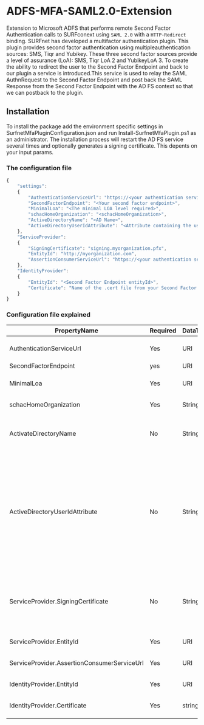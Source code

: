 # ADFS-MFA-SAML2.0-Extension
Extension to Microsoft ADFS that performs remote Second Factor Authentication calls to SURFconext using `SAML 2.0` with a `HTTP-Redirect` binding. SURFnet has developed a multifactor authentication plugin. This plugin provides second factor authentication using multipleauthentication sources: SMS, Tiqr and Yubikey. These three second factor sources provide a level of assurance (LoA): SMS, Tiqr LoA 2 and YubikeyLoA 3. To create the ability to redirect the user to the Second Factor Endpoint and back to our plugin a service is introduced.This service is used to relay the SAML AuthnRequest to the Second Factor Endpoint and post back the SAML Response from the Second Factor Endpoint with the AD FS context so that we can postback to the plugin. 

## Installation
To install the package add the environment specific settings in SurfnetMfaPluginConfiguration.json and run Install-SurfnetMfaPlugin.ps1 as an administrator. The installation process will restart the AD FS service several times and optionally generates a signing certificate. This depents on your input params.

### The configuration file
```javascript
{
    "settings":
    {
        "AuthenticationServiceUrl": "https://<your authentication service url>/authentication/initiate",
        "SecondFactorEndpoint": "<Your second factor endpoint>",
        "MinimalLoa": "<The minimal LOA level required>",
        "schacHomeOrganization": "<schacHomeOrganization>",
        "ActiveDirectoryName": "<AD Name>",
        "ActiveDirectoryUserIdAttribute": "<Attribute containing the user id>"
    },
    "ServiceProvider":
    {
        "SigningCertificate": "signing.myorganization.pfx",
        "EntityId": "http://myorganization.com",
        "AssertionConsumerServiceUrl": "https://<your authentication service url>/authenticate/consume-acs"
    },
    "IdentityProvider":
    {
        "EntityId": "<Second Factor Endpoint entityId>",
        "Certificate": "Name of the .cert file from your Second Factor Endpoint"
    }
}
```

### Configuration file explained
|PropertyName |Required |DataType |Description|
|-------------|---------|---------|-----------------------------------|
|AuthenticationServiceUrl|Yes|URI|The URL of the SFO gateway. The SAML AuthnRequest is forwarded to this URL.|
|SecondFactorEndpoint|yes|URI|The actual SFO endpoint.|
|MinimalLoa|Yes|URI|Indicates the minimal Level of Assurance required for second factor authentication.|
|schacHomeOrganization|Yes|String|The schacHomeOrganization registered by SURFnet|
|ActivateDirectoryName|No|String|The name of the active directory. This property is required when the ActiveDirectoryUserIdAttribute contains a value.|
|ActiveDirectoryUserIdAttribute|No|String|SURFconext needs a NameIdentifier for the SFO endpoint. Default the WindowsAccountName is used in conjunction with the schacHomeOrganization. If the UserId differs from the WindowsAccountName, the UserId is retrieved from the ActiveDirectory. This property contains the name of the attribute containing the UserId. Leave this property empty to use the WindowsAccountName|
|ServiceProvider.SigningCertificate|No|String|When this property left empty, the signing certificate is generated while installing the plugin. After generating the certificate, the name of the certificate is saved in this property for installation at other AD FS servers.|
|ServiceProvider.EntityId|Yes|URI|The entity ID of your organization|
|ServiceProvider.AssertionConsumerServiceUrl|Yes|URI|The SFO endpoint send the SAML response message back to this URL.|
|IdentityProvider.EntityId|Yes|URI|The entity ID of the SFO endpoint|
|IdentityProvider.Certificate|Yes|string|The name of the .cert file. This is used to verify the signing of the SAML Response|
